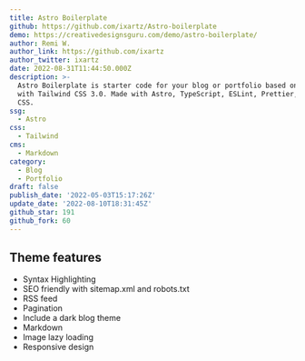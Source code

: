 ```yaml
---
title: Astro Boilerplate
github: https://github.com/ixartz/Astro-boilerplate
demo: https://creativedesignsguru.com/demo/astro-boilerplate/
author: Remi W.
author_link: https://github.com/ixartz
author_twitter: ixartz
date: 2022-08-31T11:44:50.000Z
description: >-
  Astro Boilerplate is starter code for your blog or portfolio based on Astro
  with Tailwind CSS 3.0. Made with Astro, TypeScript, ESLint, Prettier, Tailwind
  CSS.
ssg:
  - Astro
css:
  - Tailwind
cms:
  - Markdown
category:
  - Blog
  - Portfolio
draft: false
publish_date: '2022-05-03T15:17:26Z'
update_date: '2022-08-10T18:31:45Z'
github_star: 191
github_fork: 60
---
```


## Theme features

- Syntax Highlighting
- SEO friendly with sitemap.xml and robots.txt
- RSS feed
- Pagination
- Include a dark blog theme
- Markdown
- Image lazy loading
- Responsive design